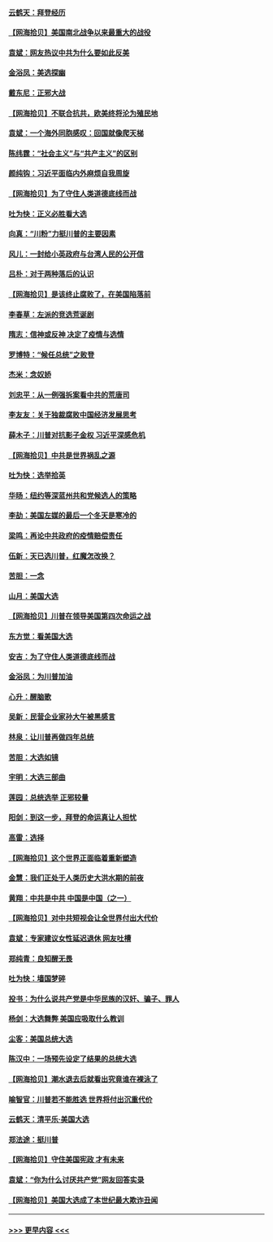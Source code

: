 #### [云鹤天：拜登经历](../pages/nsc993/n12567294.md?t=11230602) 
#### [【网海拾贝】美国南北战争以来最重大的战役](../pages/nsc993/n12567247.md?t=11230602) 
#### [袁斌：网友热议中共为什么要如此反美](../pages/nsc993/n12567162.md?t=11230602) 
#### [金浴凤：美选探幽](../pages/nsc993/n12567147.md?t=11230602) 
#### [戴东尼：正邪大战](../pages/nsc993/n12567033.md?t=11230602) 
#### [【网海拾贝】不联合抗共，欧美终将沦为殖民地](../pages/nsc993/n12565068.md?t=11230602) 
#### [袁斌：一个海外同胞感叹：回国就像爬天梯](../pages/nsc993/n12564986.md?t=11230602) 
#### [陈纬霆：“社会主义”与“共产主义”的区别](../pages/nsc993/n12562417.md?t=11230602) 
#### [颜纯钩：习近平面临内外麻烦自我周旋](../pages/nsc993/n12563356.md?t=11230602) 
#### [【网海拾贝】为了守住人类道德底线而战](../pages/nsc993/n12562542.md?t=11230602) 
#### [吐为快：正义必胜看大选](../pages/nsc993/n12561967.md?t=11230602) 
#### [向真：“川粉”力挺川普的主要因素](../pages/nsc993/n12560774.md?t=11230602) 
#### [风儿：一封给小英政府与台湾人民的公开信](../pages/nsc993/n12560581.md?t=11230602) 
#### [吕朴：对于两种落后的认识](../pages/nsc993/n12560492.md?t=11230602) 
#### [【网海拾贝】是该终止腐败了，在美国陷落前](../pages/nsc993/n12559936.md?t=11230602) 
#### [李春草：左派的竞选荒诞剧](../pages/nsc993/n12558380.md?t=11230602) 
#### [隋志：信神或反神 决定了疫情与选情](../pages/nsc993/n12558255.md?t=11230602) 
#### [罗博特：“候任总统”之败登](../pages/nsc993/n12558189.md?t=11230602) 
#### [杰米：念奴娇](../pages/nsc993/n12558174.md?t=11230602) 
#### [刘忠平：从一例强拆案看中共的荒唐司](../pages/nsc993/n12558036.md?t=11230602) 
#### [李友友：关于独裁腐败中国经济发展思考](../pages/nsc993/n12558004.md?t=11230602) 
#### [薛木子：川普对抗影子金权 习近平深感危机](../pages/nsc993/n12557342.md?t=11230602) 
#### [【网海拾贝】中共是世界祸乱之源](../pages/nsc993/n12555353.md?t=11230602) 
#### [吐为快：选举拾英](../pages/nsc993/n12555041.md?t=11230602) 
#### [华旸：纽约等深蓝州共和党候选人的策略](../pages/nsc993/n12554309.md?t=11230602) 
#### [李劼：美国左媒的最后一个冬天是寒冷的](../pages/nsc993/n12552947.md?t=11230602) 
#### [梁鸣：再论中共政府的疫情赔偿责任](../pages/nsc993/n12553012.md?t=11230602) 
#### [伍新：天已选川普，红魔怎改换？](../pages/nsc993/n12552970.md?t=11230602) 
#### [苦胆：一念](../pages/nsc993/n12552957.md?t=11230602) 
#### [山月：美国大选](../pages/nsc993/n12552446.md?t=11230602) 
#### [【网海拾贝】川普在领导美国第四次命运之战](../pages/nsc993/n12551973.md?t=11230602) 
#### [东方觉：看美国大选](../pages/nsc993/n12551647.md?t=11230602) 
#### [安吉：为了守住人类道德底线而战](../pages/nsc993/n12551111.md?t=11230602) 
#### [金浴凤：为川普加油](../pages/nsc993/n12551085.md?t=11230602) 
#### [心升：醒脑歌](../pages/nsc993/n12550984.md?t=11230602) 
#### [吴新：民营企业家孙大午被黑感言](../pages/nsc993/n12550656.md?t=11230602) 
#### [林泉：让川普再做四年总统](../pages/nsc993/n12550640.md?t=11230602) 
#### [苦胆：大选如镜](../pages/nsc993/n12550630.md?t=11230602) 
#### [宇明：大选三部曲](../pages/nsc993/n12550603.md?t=11230602) 
#### [莲园：总统选举 正邪较量](../pages/nsc993/n12550594.md?t=11230602) 
#### [阳剑：到这一步，拜登的命运真让人担忧](../pages/nsc993/n12549093.md?t=11230602) 
#### [高雷：选择](../pages/nsc993/n12549087.md?t=11230602) 
#### [【网海拾贝】这个世界正面临着重新塑造](../pages/nsc993/n12548326.md?t=11230602) 
#### [金慧：我们正处于人类历史大洪水期的前夜](../pages/nsc993/n12547914.md?t=11230602) 
#### [黄翔：中共是中共 中国是中国（之一）](../pages/nsc993/n12547576.md?t=11230602) 
#### [【网海拾贝】对中共短视会让全世界付出大代价](../pages/nsc993/n12546043.md?t=11230602) 
#### [袁斌：专家建议女性延迟退休 网友吐槽](../pages/nsc993/n12545424.md?t=11230602) 
#### [郑纯青：良知醒无畏](../pages/nsc993/n12545394.md?t=11230602) 
#### [吐为快：墙国梦碎](../pages/nsc993/n12545309.md?t=11230602) 
#### [投书：为什么说共产党是中华民族的汉奸、骗子、罪人](../pages/nsc993/n12545089.md?t=11230602) 
#### [杨剑：大选舞弊 美国应吸取什么教训](../pages/nsc993/n12543937.md?t=11230602) 
#### [尘客：美国总统大选](../pages/nsc993/n12543828.md?t=11230602) 
#### [陈汉中：一场预先设定了结果的总统大选](../pages/nsc993/n12543564.md?t=11230602) 
#### [【网海拾贝】潮水退去后就看出究竟谁在裸泳了](../pages/nsc993/n12543321.md?t=11230602) 
#### [喻智官：川普若不能胜选 世界将付出沉重代价](../pages/nsc993/n12541352.md?t=11230602) 
#### [云鹤天：清平乐‧美国大选](../pages/nsc993/n12540916.md?t=11230602) 
#### [郑法途：挺川普](../pages/nsc993/n12540898.md?t=11230602) 
#### [【网海拾贝】守住美国宪政 才有未来](../pages/nsc993/n12540423.md?t=11230602) 
#### [袁斌：“你为什么讨厌共产党”网友回答实录](../pages/nsc993/n12540208.md?t=11230602) 
#### [【网海拾贝】美国大选成了本世纪最大欺诈丑闻](../pages/nsc993/n12538029.md?t=11230602) 

----
#### [ >>> 更早内容 <<< ](../indexes/nsc993-earlier.md)
